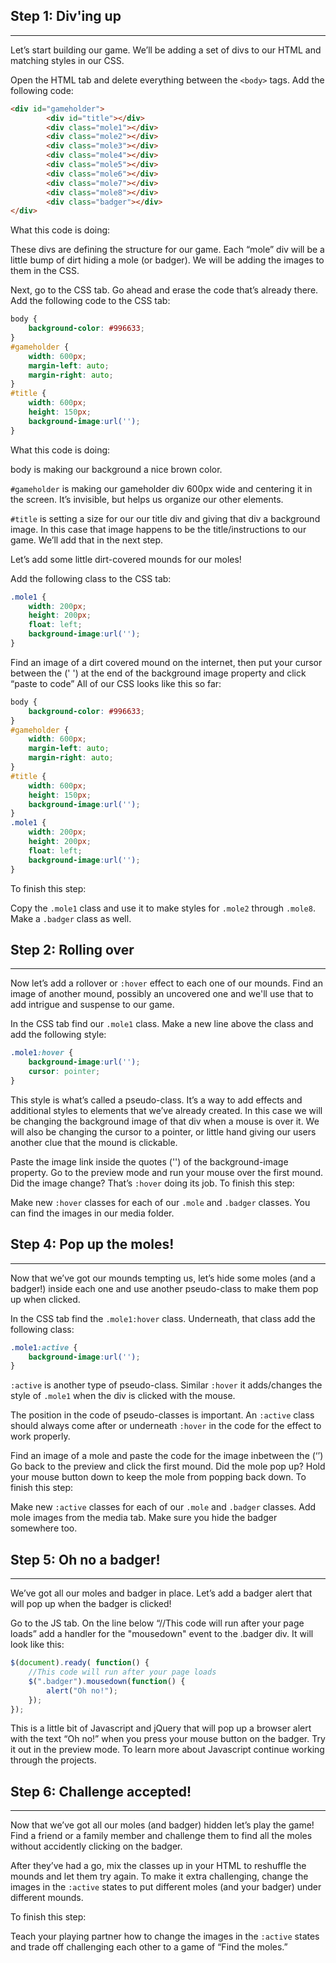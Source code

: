 ## Step 1: Div'ing up

---
Let’s start building our game. We’ll be adding a set of divs to our HTML and matching styles in our CSS.

Open the HTML tab and delete everything between the `<body>` tags.
Add the following code:
```html
<div id="gameholder">
		<div id="title"></div>
		<div class="mole1"></div>
		<div class="mole2"></div>
		<div class="mole3"></div>
		<div class="mole4"></div>
		<div class="mole5"></div>
		<div class="mole6"></div>
		<div class="mole7"></div>
		<div class="mole8"></div>
		<div class="badger"></div>
</div>
```
What this code is doing:

These divs are defining the structure for our game. Each “mole” div will be a little bump of dirt hiding a mole (or badger). We will be adding the images to them in the CSS.

Next, go to the CSS tab.
Go ahead and erase the code that’s already there.
Add the following code to the CSS tab:
```css
body {
    background-color: #996633;
}
#gameholder {
    width: 600px;
    margin-left: auto;
    margin-right: auto;
}
#title {
    width: 600px;
    height: 150px;
    background-image:url('');
}
```
What this code is doing:

body is making our background a nice brown color.

`#gameholder` is making our gameholder div 600px wide and centering it in the screen. It’s invisible, but helps us organize our other elements.

`#title` is setting a size for our our title div and giving that div a background image. In this case that image happens to be the title/instructions to our game. We’ll add that in the next step.

Let’s add some little dirt-covered mounds for our moles!

Add the following class to the CSS tab:
```css
.mole1 {
    width: 200px;
    height: 200px;
    float: left;
    background-image:url('');
}
```
Find an image of a dirt covered mound on the internet, then put your cursor between the (' ') at the end of the background image property and click “paste to code”
All of our CSS looks like this so far:
```css
body {
    background-color: #996633;
}
#gameholder {
    width: 600px;
    margin-left: auto;
    margin-right: auto;
}
#title {
    width: 600px;
    height: 150px;
    background-image:url('');
}
.mole1 {
    width: 200px;
    height: 200px;
    float: left;
    background-image:url('');
}
```
To finish this step:

Copy the `.mole1` class and use it to make styles for `.mole2` through `.mole8`. Make a `.badger` class as well.

## Step 2: Rolling over

---
Now let’s add a rollover or `:hover` effect to each one of our mounds. Find an image of another mound, possibly an uncovered one and we'll use that to add intrigue and suspense to our game.

In the CSS tab find our `.mole1` class.
Make a new line above the class and add the following style:
```css
.mole1:hover {
    background-image:url('');
    cursor: pointer;
}
```
This style is what’s called a pseudo-class. It’s a way to add effects and additional styles to elements that we’ve already created. In this case we will be changing the background image of that div when a mouse is over it. We will also be changing the cursor to a pointer, or little hand giving our users another clue that the mound is clickable.

Paste the image link inside the quotes ('') of the background-image property.
Go to the preview mode and run your mouse over the first mound. Did the image change? That’s `:hover` doing its job.
To finish this step:

Make new `:hover` classes for each of our `.mole` and `.badger` classes. You can find the images in our media folder.

## Step 4: Pop up the moles!

---
Now that we’ve got our mounds tempting us, let’s hide some moles (and a badger!) inside each one and use another pseudo-class to make them pop up when clicked.

In the CSS tab find the `.mole1:hover` class.
Underneath, that class add the following class:
```css
.mole1:active {
    background-image:url('');
}
```
`:active` is another type of pseudo-class. Similar `:hover` it adds/changes the style of `.mole1` when the div is clicked with the mouse.

The position in the code of pseudo-classes is important. An `:active` class should always come after or underneath `:hover` in the code for the effect to work properly.

Find an image of a mole and paste the code for the image inbetween the (‘’)
Go back to the preview and click the first mound. Did the mole pop up? Hold your mouse button down to keep the mole from popping back down.
To finish this step:

Make new `:active` classes for each of our `.mole` and `.badger` classes. Add mole images from the media tab. Make sure you hide the badger somewhere too.

## Step 5: Oh no a badger!

---
We’ve got all our moles and badger in place. Let’s add a badger alert that will pop up when the badger is clicked!

Go to the JS tab.
On the line below “//This code will run after your page loads” add a handler for the "mousedown" event to the .badger div. It will look like this:
```javascript
$(document).ready( function() {
    //This code will run after your page loads
    $(".badger").mousedown(function() {
        alert("Oh no!");
    });
});
```
This is a little bit of Javascript and jQuery that will pop up a browser alert with the text “Oh no!” when you press your mouse button on the badger. Try it out in the preview mode. To learn more about Javascript continue working through the projects.

## Step 6: Challenge accepted!

---
Now that we’ve got all our moles (and badger) hidden let’s play the game! Find a friend or a family member and challenge them to find all the moles without accidently clicking on the badger.

After they’ve had a go, mix the classes up in your HTML to reshuffle the mounds and let them try again. To make it extra challenging, change the images in the `:active` states to put different moles (and your badger) under different mounds.

To finish this step:

Teach your playing partner how to change the images in the `:active` states and trade off challenging each other to a game of “Find the moles.”
